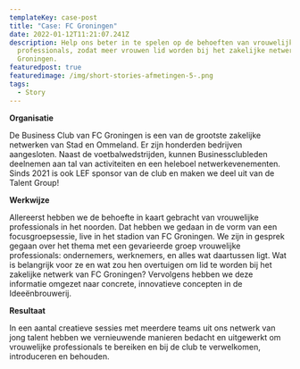 ```yaml
---
templateKey: case-post
title: "Case: FC Groningen"
date: 2022-01-12T11:21:07.241Z
description: Help ons beter in te spelen op de behoeften van vrouwelijke
  professionals, zodat meer vrouwen lid worden bij het zakelijke netwerk van FC
  Groningen.
featuredpost: true
featuredimage: /img/short-stories-afmetingen-5-.png
tags:
  - Story
---
```

**Organisatie** 

De Business Club van FC Groningen is een van de grootste zakelijke netwerken van Stad en Ommeland. Er zijn honderden bedrijven aangesloten. Naast de voetbalwedstrijden, kunnen Businessclubleden deelnemen aan tal van activiteiten en een heleboel netwerkevenementen. Sinds 2021 is ook LEF sponsor van de club en maken we deel uit van de Talent Group!

**Werkwijze**

Allereerst hebben we de behoefte in kaart gebracht van vrouwelijke professionals in het noorden. Dat hebben we gedaan in de vorm van een focusgroepsessie, live in het stadion van FC Groningen. We zijn in gesprek gegaan over het thema met een gevarieerde groep vrouwelijke professionals: ondernemers, werknemers, en alles wat daartussen ligt. Wat is belangrijk voor ze en wat zou hen overtuigen om lid te worden bij het zakelijke netwerk van FC Groningen? Vervolgens hebben we deze informatie omgezet naar concrete, innovatieve concepten in de Ideeënbrouwerij.

**Resultaat**

In een aantal creatieve sessies met meerdere teams uit ons netwerk van jong talent hebben we vernieuwende manieren bedacht en uitgewerkt om vrouwelijke professionals te bereiken en bij de club te verwelkomen, introduceren en behouden.